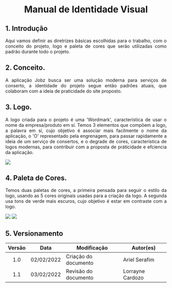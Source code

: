 # <center> Manual de Identidade Visual

## 1. Introdução
<p align = "justify">
	Aqui vamos definir as diretrizes básicas escolhidas para o trabalho, com o conceito do projeto, logo e paleta de cores que serão utilizadas como padrão durante todo o projeto.
</p>

## 2. Conceito.
<p align = "justify">
	A aplicação Jobz busca ser uma solução moderna para serviços de conserto, a identidade do projeto segue então padrões atuais, que colaboram com a ideia de praticidade do site proposto.
</p>

## 3. Logo.
<p align = "justify">
	A logo criada para o projeto é uma 'Wordmark', característica de usar o nome da empresa/produto em sí.
	Temos 3 elementos que compõem a logo, a palavra em sí, cujo objetivo é associar mais facilmente o nome da aplicação, o 'O' representado pela engrenagem, para passar rapidamente a ideia de um serviço de consertos, e o degrade de cores, característica de logos modernas, para contribuir com a proposta de práticidade e efciencia da aplicação.
</p>

<img src='assets/images/JobzV2semfundo.png' width=auto height=auto>

## 4. Paleta de Cores.
<p align = "justify">
	Temos duas paletas de cores, a primeira pensada para seguir o estilo da logo, usando as 5 cores originais usadas para a criação da logo.
	A segunda usa tons de verde mais escuros, cujo objetivo é estar em contraste com a logo.
</p>

<img src='assets/images/colorpallet1.jpg' width=auto height=auto>


<img src='assets/images/colorpallet2.jpg' width=auto height=auto>

## 5. Versionamento

| Versão | Data       | Modificação          | Autor(es)           |
| :----: | ---------- | -------------------- | ------------------- |
|  1.0   | 02/02/2022 | Criação do documento | Ariel Serafim       |
|  1.1   | 03/02/2022 | Revisão do documento | Lorrayne Cardozo    |
